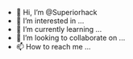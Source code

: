 - 👋 Hi, I’m @Superiorhack
- 👀 I’m interested in ...
- 🌱 I’m currently learning ...
- 💞️ I’m looking to collaborate on ...
- 📫 How to reach me ...

<!---
Superiorhack/Superiorhack is a ✨ special ✨ repository because its `README.md` (this file) appears on your GitHub profile.
You can click the Preview link to take a look at your changes.
--->
